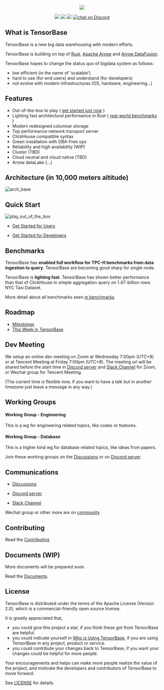 
<p align="center">
    <img src="https://user-images.githubusercontent.com/237573/117403590-fba83180-af3a-11eb-9464-276af1ad1b80.png">
</p>

<p align="center">
<img src="https://img.shields.io/github/license/tensorbase/tensorbase">
<img src="https://img.shields.io/github/issues/tensorbase/tensorbase">
<img src="https://img.shields.io/github/workflow/status/tensorbase/tensorbase/Base%20Integ%20Sanity%20Checks">
<a href="https://discord.gg/hVfUAXvh">
  <img src="https://img.shields.io/discord/794816685978419210?logo=discord"
  alt="chat on Discord">
</a>
</p>

## What is TensorBase
TensorBase is a new big data warehousing with modern efforts.

TensorBase is building on top of [Rust](https://www.rust-lang.org/), [Apache Arrow](https://github.com/apache/arrow-rs) and [Arrow DataFusion](https://github.com/apache/arrow-datafusion).

TensorBase hopes to change the status quo of bigdata system as follows:
  * low efficient (in the name of 'scalable')
  * hard to use (for end users) and understand (for developers)
  * not evolve with modern infrastructures (OS, hardware, engineering...)

## Features

* Out-of-the-box to play ( [get started just now](#quick-start) )
* Lighting fast architectural performance in Rust ( [real-world benchmarks](#benchmarks) )
* Modern redesigned columnar storage 
* Top performance network transport server  
* ClickHouse compatible syntax
* Green installation with DBA-Free ops
* Reliability and high availability (WIP)
* Cluster (TBD)
* Cloud neutral and cloud native (TBD)
* Arrow dataLake (...)

## Architecture (in 10,000 meters altitude)

![arch_base](https://user-images.githubusercontent.com/237573/115341887-efeb0a00-a1db-11eb-8aea-0c6cef2ba1ca.jpg)

## Quick Start

![play_out_of_the_box](https://user-images.githubusercontent.com/237573/115368682-e5d80400-a1f9-11eb-9a9e-deeb4d5d58d2.gif)

* [Get Started for Users](/docs/get_started_users.md) 

* [Get Started for Developers](/docs/get_started_developers.md) 

## Benchmarks

TensorBase has **enabled full workflow for TPC-H benchmarks from data ingestion to query**. TensorBase are becoming good sharp for single node.

TensorBase is **lighting fast**. TensorBase has shown better performance than that of ClickHouse in simple aggregation query on 1.47-billion rows NYC Taxi Dataset.

More detail about all benchmarks seen [in benchmarks](https://github.com/tensorbase/benchmarks).

## Roadmap

* [Milestones](https://github.com/tensorbase/tensorbase/milestones)
* [This Week in TensorBase](https://tensorbase.io/tw/)

## Dev Meeting

We setup an online dev meeting on Zoom at Wednesday 7:00pm (UTC+8) or at Tencent Meeting at Friday 7:00pm (UTC+8). The meeting url will be shared before the start time in [Discord server](https://discord.gg/E72n2jzgKD) and [Slack Channel](https://join.slack.com/t/tensorbase/shared_invite/zt-ntwmjvpu-TQ9drOdUwNJWmUTXvxMumA) for Zoom, or Wechat group for Tencent Meeting.

(The current time is flexible now, if you want to have a talk but in another timezone just leave a message in any way.)

## Working Groups

#### Working Group - Engineering
This is a wg for engineering related topics, like codes or features.

#### Working Group - Database
This is a higher kind wg for database related topics, like ideas from papers.

Join these working groups on the [Discussions](https://github.com/tensorbase/tensorbase/discussions) or on [Discord server](https://discord.gg/E72n2jzgKD).


## Communications

* [Discussions](https://github.com/tensorbase/tensorbase/discussions)

* [Discord server](https://discord.gg/E72n2jzgKD)

* [Slack Channel](https://join.slack.com/t/tensorbase/shared_invite/zt-ntwmjvpu-TQ9drOdUwNJWmUTXvxMumA)

Wechat group or other more are on [community](https://tensorbase.io/community/)

## Contributing

Read the [Contributing](/docs/CONTRIBUTING.md).

## Documents (WIP)

More documents will be prepared soon.

Read the [Documents](/docs/docs.md).

## License
TensorBase is distributed under the terms of the Apache License (Version 2.0), which is a commercial-friendly open source license.

It is greatly appreciated that,

* you could give this project a star, if you think these got from TensorBase are helpful.
* you could indicate yourself in [Who is Using TensorBase](/docs/who_using.md), if you are using TensorBase in any project, product or service. 
* you could contribute your changes back to TensorBase, if you want your changes could be helpful for more people.

Your encouragements and helps can make more people realize the value of the project, and motivate the developers and contributors of TensorBase to move forward.

See [LICENSE](LICENSE) for details.

